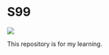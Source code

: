 # S99

![](https://github.com/kzmat/s-99/workflows/test/badge.svg)

This repository is for my learning.
